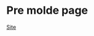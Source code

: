 # Pre molde page

<a target="_blank" href="https://alyssondemari.github.io/pre-molde-page/"> Site</a>
